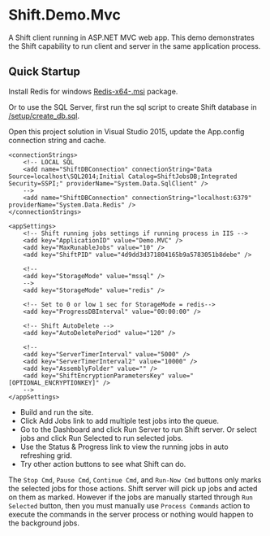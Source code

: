 # Shift.Demo.Mvc
A Shift client running in ASP.NET MVC web app. This demo demonstrates the Shift capability to run client and server in the same application process.

## Quick Startup
Install Redis for windows [Redis-x64-<version>.msi](https://github.com/MSOpenTech/redis/releases) package.

Or to use the SQL Server, first run the sql script to create Shift database in [/setup/create_db.sql](https://github.com/hhalim/Shift.Demo.Mvc/blob/master/setup/create_db.sql). 

Open this project solution in Visual Studio 2015, update the App.config connection string and cache.
```
<connectionStrings>
    <!-- LOCAL SQL 
    <add name="ShiftDBConnection" connectionString="Data Source=localhost\SQL2014;Initial Catalog=ShiftJobsDB;Integrated Security=SSPI;" providerName="System.Data.SqlClient" />
    -->
    <add name="ShiftDBConnection" connectionString="localhost:6379" providerName="System.Data.Redis" />
</connectionStrings>

<appSettings>
    <!-- Shift running jobs settings if running process in IIS -->
    <add key="ApplicationID" value="Demo.MVC" />
    <add key="MaxRunableJobs" value="10" />
    <add key="ShiftPID" value="4d9dd3d371804165b9a5783051b8debe" />
    
    <!-- 
    <add key="StorageMode" value="mssql" />
    -->
    <add key="StorageMode" value="redis" />

    <!-- Set to 0 or low 1 sec for StorageMode = redis-->
    <add key="ProgressDBInterval" value="00:00:00" />
    
    <!-- Shift AutoDelete -->
    <add key="AutoDeletePeriod" value="120" />

    <!--
    <add key="ServerTimerInterval" value="5000" />
    <add key="ServerTimerInterval2" value="10000" />
    <add key="AssemblyFolder" value="" />
    <add key="ShiftEncryptionParametersKey" value="[OPTIONAL_ENCRYPTIONKEY]" /> 
    -->
</appSettings>
```

- Build and run the site.
- Click Add Jobs link to add multiple test jobs into the queue.
- Go to the Dashboard and click Run Server to run Shift server. Or select jobs and click Run Selected to run selected jobs.
- Use the Status & Progress link to view the running jobs in auto refreshing grid. 
- Try other action buttons to see what Shift can do.

The `Stop Cmd`, `Pause Cmd`, `Continue Cmd`, and `Run-Now Cmd` buttons only marks the selected jobs for those actions. Shift server will pick up jobs and acted on them as marked. However if the jobs are manually started through `Run Selected` button, then you must manually use `Process Commands` action to execute the commands in the server process or nothing would happen to the background jobs.

